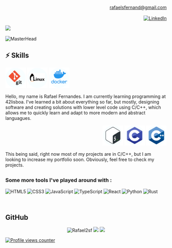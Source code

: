 <!-- Header -->

<div align="right">

rafaelsfernand@gmail.com
<br><br>
 [![LinkedIn](https://img.shields.io/badge/linkedin-%230077B5.svg?style=for-the-badge&logo=linkedin&logoColor=white&align=left)](https://www.linkedin.com/in/rafael-fernandes-9a615a18b/)

</div align="left">
	<a href="https://github.com/DenverCoder1/readme-typing-svg"><img src="https://readme-typing-svg.herokuapp.com/?lines=Rafael+Fernandes;Software+developer;Hello+there+%F0%9F%91%8B;Student+at+42lisboa;Welcome+to+my+GitHub+page!;&center=true&width=400&height=45&color=6e6ed3&vCenter=true&size=20"></a>
</div>

![MasterHead](https://giffiles.alphacoders.com/211/211748.gif)

<!-- Body -->

## ⚡ Skills

<div align="left">
 	<img src=".github\git.png" height="64px" alt="git"/>
 	<img src=".github\linux.png" height="64px" alt="linux"/>
 	<img src=".github\docker.png" height="64px" alt="docker"/>
</div>
	<p> Hello, my name is Rafael Fernandes. I am currently learning programming at 42lisboa. I've learned a bit about everything so far, but mostly, designing software and creating solutions with lower level code using C/C++, which allows me to quickly learn and adapt to more modern and abstract languagues. </p>
<div align="right">
	<img src=".github\bash.png" height="64px" alt="bash"/>
	<img src=".github\c.png" height="64px" alt="c"/>
	<img src=".github\cpp.png" height="64px" alt="cpp"/>
</div>
	<p> This being said, right now most of my projects are in C/C++, but I am looking to increase my portfolio soon. Obviously, feel free to check my projects.
  
##
  
### Some more tools I've played around with :

![HTML5](https://img.shields.io/badge/html5-%23E34F26.svg?style=for-the-badge&logo=html5&logoColor=white)
![CSS3](https://img.shields.io/badge/css3-%231572B6.svg?style=for-the-badge&logo=css3&logoColor=white)
![JavaScript](https://img.shields.io/badge/javascript-%23323330.svg?style=for-the-badge&logo=javascript&logoColor=%23F7DF1E)
![TypeScript](https://img.shields.io/badge/typescript-%23007ACC.svg?style=for-the-badge&logo=typescript&logoColor=white)
![React](https://img.shields.io/badge/react-%2320232a.svg?style=for-the-badge&logo=react&logoColor=%2361DAFB)
![Python](https://img.shields.io/badge/python-3670A0?style=for-the-badge&logo=python&logoColor=ffdd54)
![Rust](https://img.shields.io/badge/rust-%23000000.svg?style=for-the-badge&logo=rust&logoColor=white)

<br>

<!-- github statistics -->
## GitHub

<div align="center" height=100px>
	<img width=32% src="https://github-readme-streak-stats.herokuapp.com/?user=Rafael2sf&&theme=tokyonight" alt="Rafael2sf"/>
	<img width=32% src="https://github-readme-stats.vercel.app/api/top-langs/?username=Rafael2sf&langs_count=3&theme=dracula"/>
	<img width=32% src="https://github-readme-stats.vercel.app/api?username=Rafael2sf&show_icons=true&theme=aura_dark&include_all_commits=true&count_private=true"/>
</div>

[![Profile views counter](https://komarev.com/ghpvc/?username=Rafael2sf&&style=flat-square)](https://github.com/Rafael2sf)
